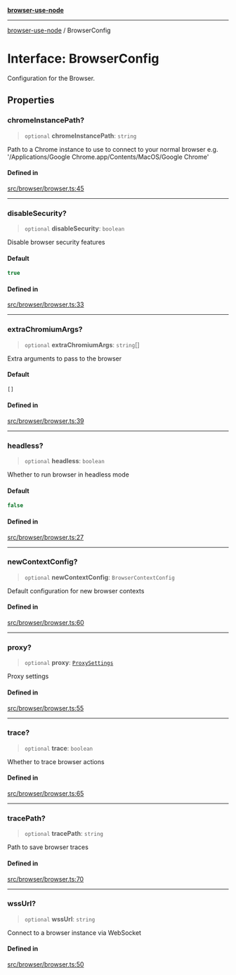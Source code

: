 [**browser-use-node**](../README.md)

***

[browser-use-node](../globals.md) / BrowserConfig

# Interface: BrowserConfig

Configuration for the Browser.

## Properties

### chromeInstancePath?

> `optional` **chromeInstancePath**: `string`

Path to a Chrome instance to use to connect to your normal browser
e.g. '/Applications/Google Chrome.app/Contents/MacOS/Google Chrome'

#### Defined in

[src/browser/browser.ts:45](https://github.com/Dankovk/browser-use-js/blob/7aa31eb34b7bafb64e3abcce35e6168864b0fa74/src/browser/browser.ts#L45)

***

### disableSecurity?

> `optional` **disableSecurity**: `boolean`

Disable browser security features

#### Default

```ts
true
```

#### Defined in

[src/browser/browser.ts:33](https://github.com/Dankovk/browser-use-js/blob/7aa31eb34b7bafb64e3abcce35e6168864b0fa74/src/browser/browser.ts#L33)

***

### extraChromiumArgs?

> `optional` **extraChromiumArgs**: `string`[]

Extra arguments to pass to the browser

#### Default

```ts
[]
```

#### Defined in

[src/browser/browser.ts:39](https://github.com/Dankovk/browser-use-js/blob/7aa31eb34b7bafb64e3abcce35e6168864b0fa74/src/browser/browser.ts#L39)

***

### headless?

> `optional` **headless**: `boolean`

Whether to run browser in headless mode

#### Default

```ts
false
```

#### Defined in

[src/browser/browser.ts:27](https://github.com/Dankovk/browser-use-js/blob/7aa31eb34b7bafb64e3abcce35e6168864b0fa74/src/browser/browser.ts#L27)

***

### newContextConfig?

> `optional` **newContextConfig**: `BrowserContextConfig`

Default configuration for new browser contexts

#### Defined in

[src/browser/browser.ts:60](https://github.com/Dankovk/browser-use-js/blob/7aa31eb34b7bafb64e3abcce35e6168864b0fa74/src/browser/browser.ts#L60)

***

### proxy?

> `optional` **proxy**: [`ProxySettings`](ProxySettings.md)

Proxy settings

#### Defined in

[src/browser/browser.ts:55](https://github.com/Dankovk/browser-use-js/blob/7aa31eb34b7bafb64e3abcce35e6168864b0fa74/src/browser/browser.ts#L55)

***

### trace?

> `optional` **trace**: `boolean`

Whether to trace browser actions

#### Defined in

[src/browser/browser.ts:65](https://github.com/Dankovk/browser-use-js/blob/7aa31eb34b7bafb64e3abcce35e6168864b0fa74/src/browser/browser.ts#L65)

***

### tracePath?

> `optional` **tracePath**: `string`

Path to save browser traces

#### Defined in

[src/browser/browser.ts:70](https://github.com/Dankovk/browser-use-js/blob/7aa31eb34b7bafb64e3abcce35e6168864b0fa74/src/browser/browser.ts#L70)

***

### wssUrl?

> `optional` **wssUrl**: `string`

Connect to a browser instance via WebSocket

#### Defined in

[src/browser/browser.ts:50](https://github.com/Dankovk/browser-use-js/blob/7aa31eb34b7bafb64e3abcce35e6168864b0fa74/src/browser/browser.ts#L50)
